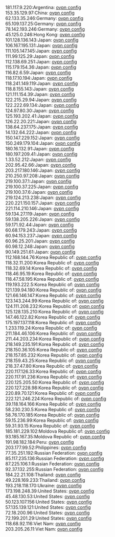 181.117.9.220:Argentina: [ovpn config](vpn/181_117_9_220.ovpn)  
153.35.129.97:China: [ovpn config](vpn/153_35_129_97.ovpn)  
62.133.35.246:Germany: [ovpn config](vpn/62_133_35_246.ovpn)  
65.109.137.25:Germany: [ovpn config](vpn/65_109_137_25.ovpn)  
78.142.193.246:Germany: [ovpn config](vpn/78_142_193_246.ovpn)  
45.125.0.246:Hong Kong: [ovpn config](vpn/45_125_0_246.ovpn)  
101.128.136.143:Japan: [ovpn config](vpn/101_128_136_143.ovpn)  
106.167.195.131:Japan: [ovpn config](vpn/106_167_195_131.ovpn)  
111.105.147.145:Japan: [ovpn config](vpn/111_105_147_145.ovpn)  
111.99.125.29:Japan: [ovpn config](vpn/111_99_125_29.ovpn)  
112.138.69.251:Japan: [ovpn config](vpn/112_138_69_251.ovpn)  
115.179.154.36:Japan: [ovpn config](vpn/115_179_154_36.ovpn)  
116.82.6.59:Japan: [ovpn config](vpn/116_82_6_59.ovpn)  
118.17.10.194:Japan: [ovpn config](vpn/118_17_10_194.ovpn)  
118.241.149.119:Japan: [ovpn config](vpn/118_241_149_119.ovpn)  
118.8.155.143:Japan: [ovpn config](vpn/118_8_155_143.ovpn)  
121.111.154.39:Japan: [ovpn config](vpn/121_111_154_39.ovpn)  
122.215.29.94:Japan: [ovpn config](vpn/122_215_29_94.ovpn)  
122.222.69.134:Japan: [ovpn config](vpn/122_222_69_134.ovpn)  
124.97.80.30:Japan: [ovpn config](vpn/124_97_80_30.ovpn)  
125.193.202.41:Japan: [ovpn config](vpn/125_193_202_41.ovpn)  
126.22.20.221:Japan: [ovpn config](vpn/126_22_20_221.ovpn)  
138.64.237.175:Japan: [ovpn config](vpn/138_64_237_175.ovpn)  
14.132.64.222:Japan: [ovpn config](vpn/14_132_64_222.ovpn)  
150.147.229.152:Japan: [ovpn config](vpn/150_147_229_152.ovpn)  
150.249.179.104:Japan: [ovpn config](vpn/150_249_179_104.ovpn)  
180.16.132.91:Japan: [ovpn config](vpn/180_16_132_91.ovpn)  
180.197.209.41:Japan: [ovpn config](vpn/180_197_209_41.ovpn)  
1.33.52.212:Japan: [ovpn config](vpn/1_33_52_212.ovpn)  
202.95.42.66:Japan: [ovpn config](vpn/202_95_42_66.ovpn)  
203.217.180.146:Japan: [ovpn config](vpn/203_217_180_146.ovpn)  
210.250.97.208:Japan: [ovpn config](vpn/210_250_97_208.ovpn)  
219.100.37.1:Japan: [ovpn config](vpn/219_100_37_1.ovpn)  
219.100.37.225:Japan: [ovpn config](vpn/219_100_37_225.ovpn)  
219.100.37.6:Japan: [ovpn config](vpn/219_100_37_6.ovpn)  
219.124.213.238:Japan: [ovpn config](vpn/219_124_213_238.ovpn)  
220.221.150.157:Japan: [ovpn config](vpn/220_221_150_157.ovpn)  
221.114.210.146:Japan: [ovpn config](vpn/221_114_210_146.ovpn)  
59.134.27.119:Japan: [ovpn config](vpn/59_134_27_119.ovpn)  
59.138.205.226:Japan: [ovpn config](vpn/59_138_205_226.ovpn)  
59.171.92.44:Japan: [ovpn config](vpn/59_171_92_44.ovpn)  
60.68.179.243:Japan: [ovpn config](vpn/60_68_179_243.ovpn)  
60.94.153.237:Japan: [ovpn config](vpn/60_94_153_237.ovpn)  
60.96.25.201:Japan: [ovpn config](vpn/60_96_25_201.ovpn)  
60.98.12.248:Japan: [ovpn config](vpn/60_98_12_248.ovpn)  
90.149.251.61:Japan: [ovpn config](vpn/90_149_251_61.ovpn)  
112.168.144.76:Korea Republic of: [ovpn config](vpn/112_168_144_76.ovpn)  
118.32.11.200:Korea Republic of: [ovpn config](vpn/118_32_11_200.ovpn)  
118.32.69.14:Korea Republic of: [ovpn config](vpn/118_32_69_14.ovpn)  
118.46.95.19:Korea Republic of: [ovpn config](vpn/118_46_95_19.ovpn)  
118.47.58.195:Korea Republic of: [ovpn config](vpn/118_47_58_195.ovpn)  
119.193.222.5:Korea Republic of: [ovpn config](vpn/119_193_222_5.ovpn)  
121.139.94.180:Korea Republic of: [ovpn config](vpn/121_139_94_180.ovpn)  
121.66.146.147:Korea Republic of: [ovpn config](vpn/121_66_146_147.ovpn)  
123.143.244.99:Korea Republic of: [ovpn config](vpn/123_143_244_99.ovpn)  
124.111.208.232:Korea Republic of: [ovpn config](vpn/124_111_208_232.ovpn)  
125.128.135.210:Korea Republic of: [ovpn config](vpn/125_128_135_210.ovpn)  
147.46.122.82:Korea Republic of: [ovpn config](vpn/147_46_122_82.ovpn)  
175.197.137.118:Korea Republic of: [ovpn config](vpn/175_197_137_118.ovpn)  
1.233.119.24:Korea Republic of: [ovpn config](vpn/1_233_119_24.ovpn)  
211.184.46.106:Korea Republic of: [ovpn config](vpn/211_184_46_106.ovpn)  
211.44.203.234:Korea Republic of: [ovpn config](vpn/211_44_203_234.ovpn)  
218.149.235.191:Korea Republic of: [ovpn config](vpn/218_149_235_191.ovpn)  
218.150.36.105:Korea Republic of: [ovpn config](vpn/218_150_36_105.ovpn)  
218.157.85.232:Korea Republic of: [ovpn config](vpn/218_157_85_232.ovpn)  
218.159.43.25:Korea Republic of: [ovpn config](vpn/218_159_43_25.ovpn)  
218.37.47.80:Korea Republic of: [ovpn config](vpn/218_37_47_80.ovpn)  
220.117.126.33:Korea Republic of: [ovpn config](vpn/220_117_126_33.ovpn)  
220.117.91.236:Korea Republic of: [ovpn config](vpn/220_117_91_236.ovpn)  
220.125.205.50:Korea Republic of: [ovpn config](vpn/220_125_205_50.ovpn)  
220.127.228.98:Korea Republic of: [ovpn config](vpn/220_127_228_98.ovpn)  
220.89.70.121:Korea Republic of: [ovpn config](vpn/220_89_70_121.ovpn)  
222.121.246.224:Korea Republic of: [ovpn config](vpn/222_121_246_224.ovpn)  
39.118.164.166:Korea Republic of: [ovpn config](vpn/39_118_164_166.ovpn)  
58.230.230.5:Korea Republic of: [ovpn config](vpn/58_230_230_5.ovpn)  
58.76.170.185:Korea Republic of: [ovpn config](vpn/58_76_170_185.ovpn)  
59.15.236.99:Korea Republic of: [ovpn config](vpn/59_15_236_99.ovpn)  
59.31.93.15:Korea Republic of: [ovpn config](vpn/59_31_93_15.ovpn)  
185.181.229.102:Moldova Republic of: [ovpn config](vpn/185_181_229_102.ovpn)  
93.185.167.35:Moldova Republic of: [ovpn config](vpn/93_185_167_35.ovpn)  
191.98.182.184:Peru: [ovpn config](vpn/191_98_182_184.ovpn)  
203.177.99.52:Philippines: [ovpn config](vpn/203_177_99_52.ovpn)  
77.35.251.192:Russian Federation: [ovpn config](vpn/77_35_251_192.ovpn)  
85.117.235.136:Russian Federation: [ovpn config](vpn/85_117_235_136.ovpn)  
87.225.106.1:Russian Federation: [ovpn config](vpn/87_225_106_1.ovpn)  
92.37.132.255:Russian Federation: [ovpn config](vpn/92_37_132_255.ovpn)  
184.22.21.108:Thailand: [ovpn config](vpn/184_22_21_108.ovpn)  
49.228.169.233:Thailand: [ovpn config](vpn/49_228_169_233.ovpn)  
193.218.118.170:Ukraine: [ovpn config](vpn/193_218_118_170.ovpn)  
173.198.248.39:United States: [ovpn config](vpn/173_198_248_39.ovpn)  
45.48.130.53:United States: [ovpn config](vpn/45_48_130_53.ovpn)  
50.123.107.156:United States: [ovpn config](vpn/50_123_107_156.ovpn)  
57.135.139.121:United States: [ovpn config](vpn/57_135_139_121.ovpn)  
72.18.200.96:United States: [ovpn config](vpn/72_18_200_96.ovpn)  
72.199.201.29:United States: [ovpn config](vpn/72_199_201_29.ovpn)  
118.68.92.116:Viet Nam: [ovpn config](vpn/118_68_92_116.ovpn)  
203.205.26.11:Viet Nam: [ovpn config](vpn/203_205_26_11.ovpn)  
